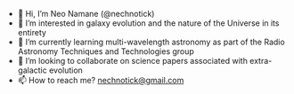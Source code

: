 - 👋 Hi, I’m Neo Namane (@nechnotick) 
- 👀 I’m interested in galaxy evolution and the nature of the Universe in its entirety
- 🌱 I’m currently learning multi-wavelength astronomy as part of the Radio Astronomy Techniques and Technologies group
- 💞️ I’m looking to collaborate on science papers associated with extra-galactic evolution
- 📫 How to reach me? nechnotick@gmail.com

<!---
nechnotick/nechnotick is a ✨ special ✨ repository because its `README.md` (this file) appears on your GitHub profile.
You can click the Preview link to take a look at your changes.
--->
